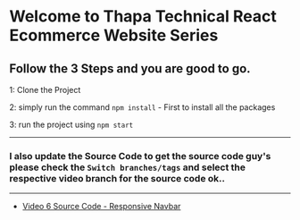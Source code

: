 # Welcome to Thapa Technical React Ecommerce Website Series

## Follow the 3 Steps and you are good to go. 

1: Clone the Project 

2: simply run the command    `npm install`  - First to install all the packages
   
3: run the project using   `npm start`
   
   ------------ 
   
###   I also update the Source Code to get the source code guy's please check the `Switch branches/tags` and select the respective video branch for the source code ok..  

------------ 


- [Video 6 Source Code - Responsive Navbar](https://github.com/thapatechnical/thapareactecom/tree/react_ecom_navbar_v6) 

